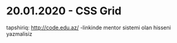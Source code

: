 # 20.01.2020 - CSS Grid


tapshiriq: 
http://code.edu.az/ -linkinde mentor sistemi olan hisseni yazmalisiz
